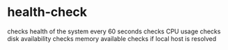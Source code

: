 # health-check
checks health of the system every 60 seconds
checks CPU usage
checks disk availability
checks memory available
checks if local host is resolved
